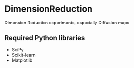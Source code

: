 # DimensionReduction
Dimension Reduction experiments, especially Diffusion maps

## Required Python libraries
  - SciPy
  - Scikit-learn
  - Matplotlib
